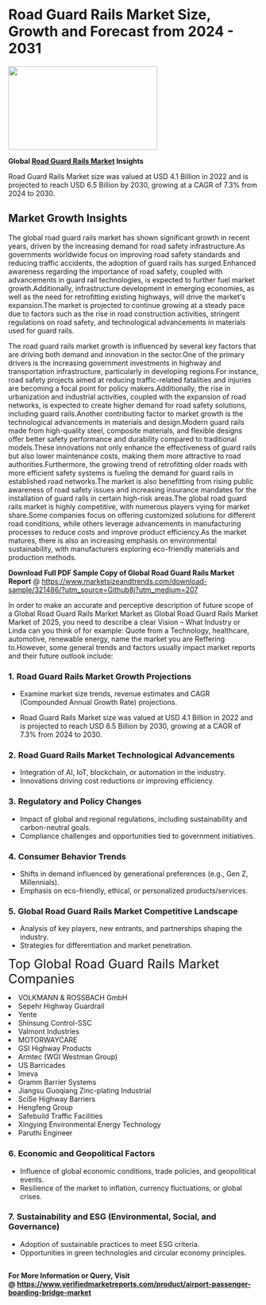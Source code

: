 <H1>Road Guard Rails Market Size, Growth and Forecast from 2024 - 2031</H1><img class="aligncenter size-medium wp-image-584254" src="https://thirdeyenews.in/wp-content/uploads/2024/09/Global-Market-Research-300x168.jpeg" alt="" width="300" height="168" /><p><strong>Global&nbsp;<a href="https://www.marketsizeandtrends.com/download-sample/321486/?utm_source=Github8j?utm_medium=207">Road Guard Rails Market</a> Insights</strong></p><p>Road Guard Rails Market size was valued at USD 4.1 Billion in 2022 and is projected to reach USD 6.5 Billion by 2030, growing at a CAGR of 7.3% from 2024 to 2030.</p><p><h2>Market Growth Insights</h2> <p>The global road guard rails market has shown significant growth in recent years, driven by the increasing demand for road safety infrastructure.As governments worldwide focus on improving road safety standards and reducing traffic accidents, the adoption of guard rails has surged.Enhanced awareness regarding the importance of road safety, coupled with advancements in guard rail technologies, is expected to further fuel market growth.Additionally, infrastructure development in emerging economies, as well as the need for retrofitting existing highways, will drive the market's expansion.The market is projected to continue growing at a steady pace due to factors such as the rise in road construction activities, stringent regulations on road safety, and technological advancements in materials used for guard rails.</p> <p>The road guard rails market growth is influenced by several key factors that are driving both demand and innovation in the sector.One of the primary drivers is the increasing government investments in highway and transportation infrastructure, particularly in developing regions.For instance, road safety projects aimed at reducing traffic-related fatalities and injuries are becoming a focal point for policy makers.Additionally, the rise in urbanization and industrial activities, coupled with the expansion of road networks, is expected to create higher demand for road safety solutions, including guard rails.Another contributing factor to market growth is the technological advancements in materials and design.Modern guard rails made from high-quality steel, composite materials, and flexible designs offer better safety performance and durability compared to traditional models.These innovations not only enhance the effectiveness of guard rails but also lower maintenance costs, making them more attractive to road authorities.Furthermore, the growing trend of retrofitting older roads with more efficient safety systems is fueling the demand for guard rails in established road networks.The market is also benefitting from rising public awareness of road safety issues and increasing insurance mandates for the installation of guard rails in certain high-risk areas.The global road guard rails market is highly competitive, with numerous players vying for market share.Some companies focus on offering customized solutions for different road conditions, while others leverage advancements in manufacturing processes to reduce costs and improve product efficiency.As the market matures, there is also an increasing emphasis on environmental sustainability, with manufacturers exploring eco-friendly materials and production methods.</p><p><span class=""><strong>Download Full PDF Sample Copy of Global Road Guard Rails Market Report</strong> @ <a href="https://www.marketsizeandtrends.com/download-sample/321486/?utm_source=Github8j?utm_medium=207" target="_blank">https://www.marketsizeandtrends.com/download-sample/321486/?utm_source=Github8j?utm_medium=207</a></span></p><p>In order to make an accurate and perceptive description of future scope of a Global&nbsp;Road Guard Rails Market Market as Global&nbsp;Road Guard Rails Market Market of 2025, you need to describe a clear Vision &ndash; What Industry or Linda can you think of for example: Quote from a Technology, healthcare, automotive, renewable energy, name the market you are Reffering to.However, some general trends and factors usually impact market reports and their future outlook include:</p><h3>1.&nbsp;<strong>Road Guard Rails Market Growth Projections</strong></h3><ul><li>Examine market size trends, revenue estimates and CAGR (Compounded Annual Growth Rate) projections.</li><li><p>Road Guard Rails Market size was valued at USD 4.1 Billion in 2022 and is projected to reach USD 6.5 Billion by 2030, growing at a CAGR of 7.3% from 2024 to 2030.</p></li></ul><h3>2.&nbsp;<strong>Road Guard Rails Market Technological Advancements</strong></h3><ul><li>Integration of AI, IoT, blockchain, or automation in the industry.</li><li>Innovations driving cost reductions or improving efficiency.</li></ul><h3>3.&nbsp;<strong>Regulatory and Policy Changes</strong></h3><ul><li>Impact of global and regional regulations, including sustainability and carbon-neutral goals.</li><li>Compliance challenges and opportunities tied to government initiatives.</li></ul><h3>4.&nbsp;<strong>Consumer Behavior Trends</strong></h3><ul><li>Shifts in demand influenced by generational preferences (e.g., Gen Z, Millennials).</li><li>Emphasis on eco-friendly, ethical, or personalized products/services.</li></ul><h3>5.&nbsp;<strong>Global Road Guard Rails Market Competitive Landscape</strong></h3><ul><li>Analysis of key players, new entrants, and partnerships shaping the industry.</li><li>Strategies for differentiation and market penetration.</li></ul><p data-pm-slice="1 1 []"><span style="color: inherit; font-family: inherit; font-size: 25px;">Top Global Road Guard Rails Market Companies</span></p><div class="" data-test-id=""><p><li>VOLKMANN & ROSSBACH GmbH</li><li> Sepehr Highway Guardrail</li><li> Yente</li><li> Shinsung Control-SSC</li><li> Valmont Industries</li><li> MOTORWAYCARE</li><li> GSI Highway Products</li><li> Armtec (WGI Westman Group)</li><li> US Barricades</li><li> Imeva</li><li> Gramm Barrier Systems</li><li> Jiangsu Guoqiang Zinc-plating Industrial</li><li> SciSe Highway Barriers</li><li> Hengfeng Group</li><li> Safebuild Traffic Facilities</li><li> Xingying Environmental Energy Technology</li><li> Paruthi Engineer</li></p></div><h3>6.&nbsp;<strong>Economic and Geopolitical Factors</strong></h3><ul><li>Influence of global economic conditions, trade policies, and geopolitical events.</li><li>Resilience of the market to inflation, currency fluctuations, or global crises.</li></ul><h3>7.&nbsp;<strong>Sustainability and ESG (Environmental, Social, and Governance)</strong></h3><ul><li>Adoption of sustainable practices to meet ESG criteria.</li><li>Opportunities in green technologies and circular economy principles.</li></ul><h2><strong style="font-size: 14px;">For More Information or Query, Visit @&nbsp;</strong><a style="background-color: #ffffff; font-size: 14px;" href="https://www.marketsizeandtrends.com/report/road-guard-rails-market/" target="_blank">https://www.verifiedmarketreports.com/product/airport-passenger-boarding-bridge-market</a></h2>